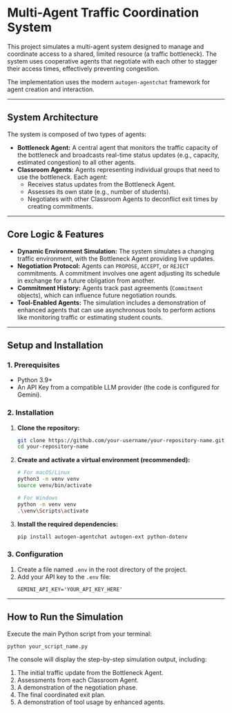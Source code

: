 # Multi-Agent Traffic Coordination System

This project simulates a multi-agent system designed to manage and coordinate access to a shared, limited resource (a traffic bottleneck). The system uses cooperative agents that negotiate with each other to stagger their access times, effectively preventing congestion.

The implementation uses the modern `autogen-agentchat` framework for agent creation and interaction.

-----

## System Architecture

The system is composed of two types of agents:

  * **Bottleneck Agent:** A central agent that monitors the traffic capacity of the bottleneck and broadcasts real-time status updates (e.g., capacity, estimated congestion) to all other agents.
  * **Classroom Agents:** Agents representing individual groups that need to use the bottleneck. Each agent:
      * Receives status updates from the Bottleneck Agent.
      * Assesses its own state (e.g., number of students).
      * Negotiates with other Classroom Agents to deconflict exit times by creating commitments.

-----

## Core Logic & Features

  * **Dynamic Environment Simulation:** The system simulates a changing traffic environment, with the Bottleneck Agent providing live updates.
  * **Negotiation Protocol:** Agents can `PROPOSE`, `ACCEPT`, or `REJECT` commitments. A commitment involves one agent adjusting its schedule in exchange for a future obligation from another.
  * **Commitment History:** Agents track past agreements (`Commitment` objects), which can influence future negotiation rounds.
  * **Tool-Enabled Agents:** The simulation includes a demonstration of enhanced agents that can use asynchronous tools to perform actions like monitoring traffic or estimating student counts.

-----

## Setup and Installation

### 1\. Prerequisites

  * Python 3.9+
  * An API Key from a compatible LLM provider (the code is configured for Gemini).

### 2\. Installation

1.  **Clone the repository:**

    ```bash
    git clone https://github.com/your-username/your-repository-name.git
    cd your-repository-name
    ```

2.  **Create and activate a virtual environment (recommended):**

    ```bash
    # For macOS/Linux
    python3 -m venv venv
    source venv/bin/activate

    # For Windows
    python -m venv venv
    .\venv\Scripts\activate
    ```

3.  **Install the required dependencies:**

    ```bash
    pip install autogen-agentchat autogen-ext python-dotenv
    ```

### 3\. Configuration

1.  Create a file named `.env` in the root directory of the project.
2.  Add your API key to the `.env` file:
    ```
    GEMINI_API_KEY='YOUR_API_KEY_HERE'
    ```

-----

## How to Run the Simulation

Execute the main Python script from your terminal:

```bash
python your_script_name.py
```

The console will display the step-by-step simulation output, including:

1.  The initial traffic update from the Bottleneck Agent.
2.  Assessments from each Classroom Agent.
3.  A demonstration of the negotiation phase.
4.  The final coordinated exit plan.
5.  A demonstration of tool usage by enhanced agents.
